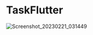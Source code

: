 # TaskFlutter
![Screenshot_20230221_031449](https://user-images.githubusercontent.com/110198101/220356775-4fa79339-bbfb-45c4-9a66-3830e6be57be.png)

